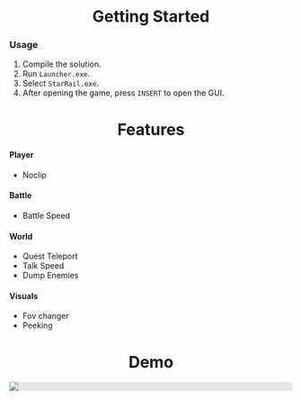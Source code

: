 <h1 align="center">Getting Started</h1>

### Usage

1. Сompile the solution.
2. Run `Launcher.exe`.
3. Select `StarRail.exe`.
4. After opening the game, press `INSERT` to open the GUI.

<h1 align="center">Features</h1>

#### Player

- Noclip

#### Battle

- Battle Speed

#### World

- Quest Teleport
- Talk Speed
- Dump Enemies

#### Visuals

- Fov changer
- Peeking

<h1 align="center">Demo</h1>

<p align="center">
  <img style="display: block;-webkit-user-select: none;margin: auto;background-color: hsl(0, 0%, 90%);transition: background-color 300ms;" src="https://i.imgur.com/naFxZS2.png">
</p>


